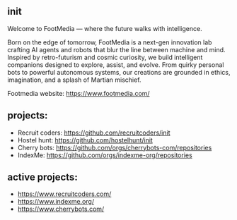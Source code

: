 

## init

Welcome to FootMedia — where the future walks with intelligence.

Born on the edge of tomorrow, FootMedia is a next-gen innovation lab crafting AI agents and robots that blur the line between machine and mind. Inspired by retro-futurism and cosmic curiosity, we build intelligent companions designed to explore, assist, and evolve. From quirky personal bots to powerful autonomous systems, our creations are grounded in ethics, imagination, and a splash of Martian mischief.

Footmedia website: https://www.footmedia.com/

## projects:
  - Recruit coders: https://github.com/recruitcoders/init
  - Hostel hunt: https://github.com/hostelhunt/init
  - Cherry bots: https://github.com/orgs/cherrybots-com/repositories
  - IndexMe: https://github.com/orgs/indexme-org/repositories

## active projects:
- https://www.recruitcoders.com/
- https://www.indexme.org/
- https://www.cherrybots.com/
  
